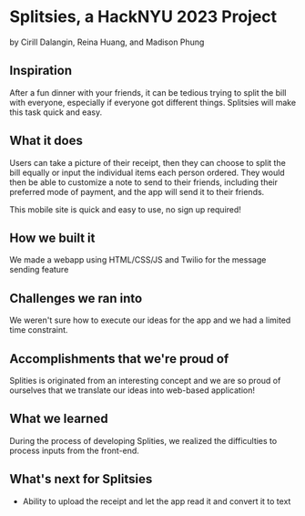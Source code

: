 # Splitsies, a HackNYU 2023 Project

by Cirill Dalangin, Reina Huang, and Madison Phung

## Inspiration

After a fun dinner with your friends, it can be tedious trying to split the bill with everyone, especially if everyone got different things. Splitsies will make this task quick and easy.

## What it does

Users can take a picture of their receipt, then they can choose to split the bill equally or input the individual items each person ordered. They would then be able to customize a note to send to their friends, including their preferred mode of payment, and the app will send it to their friends.

This mobile site is quick and easy to use, no sign up required!

## How we built it

We made a webapp using HTML/CSS/JS and Twilio for the message sending feature

## Challenges we ran into

We weren't sure how to execute our ideas for the app and we had a limited time constraint.

## Accomplishments that we're proud of

Splities is originated from an interesting concept and we are so proud of ourselves that we translate our ideas into web-based application!

## What we learned

During the process of developing Splities, we realized the difficulties to process inputs from the front-end.

## What's next for Splitsies

- Ability to upload the receipt and let the app read it and convert it to text
